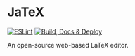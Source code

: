 # JaTeX

[![ESLint](https://github.com/JosephAbbey/JaTeX/actions/workflows/eslint.yml/badge.svg)](https://github.com/JosephAbbey/JaTeX/actions/workflows/eslint.yml)
[![Build, Docs & Deploy](https://github.com/JosephAbbey/JaTeX/actions/workflows/main.yml/badge.svg)](https://github.com/JosephAbbey/JaTeX/actions/workflows/main.yml)

An open-source web-based LaTeX editor.
